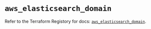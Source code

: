 # `aws_elasticsearch_domain`

Refer to the Terraform Registory for docs: [`aws_elasticsearch_domain`](https://registry.terraform.io/providers/hashicorp/aws/5.14.0/docs/resources/elasticsearch_domain).
